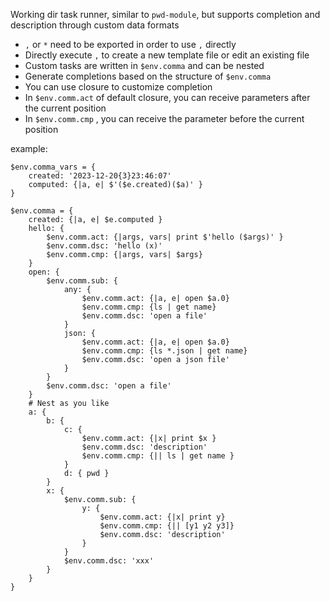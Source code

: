 Working dir task runner, similar to `pwd-module`, but supports completion and description through custom data formats
- `,` or `*` need to be exported in order to use `,` directly
- Directly execute `,` to create a new template file or edit an existing file
- Custom tasks are written in `$env.comma` and can be nested
- Generate completions based on the structure of `$env.comma`
- You can use closure to customize completion
- In `$env.comm.act` of default closure, you can receive parameters after the current position
- In `$env.comm.cmp` , you can receive the parameter before the current position

example:
```
$env.comma_vars = {
    created: '2023-12-20{3}23:46:07'
    computed: {|a, e| $'($e.created)($a)' }
}

$env.comma = {
    created: {|a, e| $e.computed }
    hello: {
        $env.comm.act: {|args, vars| print $'hello ($args)' }
        $env.comm.dsc: 'hello (x)'
        $env.comm.cmp: {|args, vars| $args}
    }
    open: {
        $env.comm.sub: {
            any: {
                $env.comm.act: {|a, e| open $a.0}
                $env.comm.cmp: {ls | get name}
                $env.comm.dsc: 'open a file'
            }
            json: {
                $env.comm.act: {|a, e| open $a.0}
                $env.comm.cmp: {ls *.json | get name}
                $env.comm.dsc: 'open a json file'
            }
        }
        $env.comm.dsc: 'open a file'
    }
    # Nest as you like
    a: {
        b: {
            c: {
                $env.comm.act: {|x| print $x }
                $env.comm.dsc: 'description'
                $env.comm.cmp: {|| ls | get name }
            }
            d: { pwd }
        }
        x: {
            $env.comm.sub: {
                y: {
                    $env.comm.act: {|x| print y}
                    $env.comm.cmp: {|| [y1 y2 y3]}
                    $env.comm.dsc: 'description'
                }
            }
            $env.comm.dsc: 'xxx'
        }
    }
}

```
